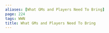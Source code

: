 ```yaml
---
aliases: [What GMs and Players Need To Bring]
page: 224
tags: WWN
title: What GMs and Players Need To Bring
---
```

